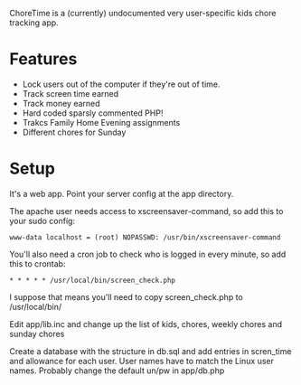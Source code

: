 ChoreTime is a (currently) undocumented very user-specific kids chore tracking app.

Features
========
 * Lock users out of the computer if they're out of time.
 * Track screen time earned
 * Track money earned
 * Hard coded sparsly commented PHP!
 * Trakcs Family Home Evening assignments 
 * Different chores for Sunday


Setup
=====

It's a web app. Point your server config at the app directory. 

The apache user needs access to xscreensaver-command, so add this to your sudo config: 

    www-data localhost = (root) NOPASSWD: /usr/bin/xscreensaver-command


You'll also need a cron job to check who is logged in every minute, so add this to crontab:

    * * * * * /usr/local/bin/screen_check.php


I suppose that means you'll need to copy screen_check.php to /usr/local/bin/


Edit app/lib.inc and change up the list of kids, chores, weekly chores and sunday chores

Create a database with the structure in db.sql and add entries in scren_time and allowance for each user. 
User names have to match the Linux user names. Probably change the default un/pw in app/db.php 
